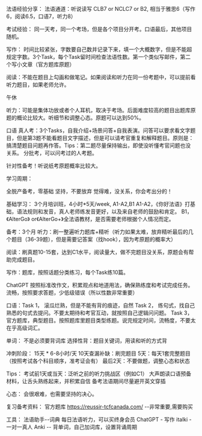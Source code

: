 法语经验分享：
法语通道：听说读写 CLB7 or NCLC7 or B2, 相当于雅思6（写作6，阅读6.5，口语7，听力8）

考试经验：
同一天考，同一个考场，但是各个项目分开考。口语最后，其他项目随机。

写作： 时间比较紧张，字数要自己数并记录下来，填一个大概数字，但是不能超规定字数。3个Task，每个Task留时间检查法语性数。第一个类似写邮件，第二个写小文章（官方题库原题）

阅读：不能在题目上勾画和做笔记。如果阅读和听力在同一份考题中，可以提前看听力题目，如果老师允许。

午休

听力：可能是集体功放或者个人耳机，取决于考场。后面难度较高的题目出题库原题的概论比较大。听细节和调整心态。原题可以达到50%。

口语 真人考：3个Tasks，自我介绍+场景问答+自我表演。问答可以要求看文字题目，但是第3题不能看题目文字描述，但是可以请考官重复和解释题目。原则是： 搞清楚题目问题再作答。Tips：第二题尽量保持输出，即使没听懂考官问题也没关系。
分批考，可以问考过的人考题。

针对性备考！听说纸考原题概率比较大。

学习周期：

全脱产备考，零基础
坚持，不要放弃
觉得难，没关系，你会考出分的！

基础学习：
3个月培训班，4小时*5天/week, A1-A2,B1
A1-A2，《你好法语》打基础，语法规则和发音，真人老师练发音更好，以及来自老师的鼓励和肯定。
B1，《AlterGo》 or《AlterGo+》全法语教材，是否需要老师根据个人情况而定。

备考：3个月
听力：刷一整遍听力题库+精听（听力如果太难，放弃精听最后的几个题目（36-39题），但是需要记答案（找hook），因为考原题的概率大）

阅读：刷真题10-15套，达到C1水平，阅读量大，做不完题目没关系，原题会有帮助完成题目。

写作：题库，按照话题分类练习，每个Task练10篇。

ChatGPT 按照标准改作文，积累观点和地道用法，确保熟练度和考试完成任务。流畅，按照要求答题，少低级错误（所以性数非常重要）

口语：Task 1， 滚瓜烂熟，但是不能有背的痕迹，自然
Task 2， 练句式，找自己熟悉的句式去提问。不要太期待和考官互动，就按照自己逻辑问问题。
Task 3， 官方题库，典型题目。按照题库里题目类型练题。说完规定时间，流畅度，不要太在乎高级词汇。

单词：
不是必须要背词库
选择性背：题目关键词，用读和听的方式背

冲刺阶段：
15天 * 6-8小时/天
10天查漏补缺：刷完题目
5天：每天1套完整题目（按照考试各个科目顺序，准考证会有）
最后2天：不要做题，调整心态和状态

Tips：
考试前1天或当天：泛听之前的听力挑战区（例如C1）
大声朗读口语预备材料，让舌头熟练起来，并积累自信
备考法语期间尽量避开英文穿插

心态：
会很艰难，也需要坚持的决心。


复习备考资料：
官方题库 https://reussir-tcfcanada.com/  --非常重要,需要购买

工具：
法语助手--词典
每日法语听力，可以买终身会员
ChatGPT - 写作
italki - 一对一真人
Anki -- 背单词，自己加词库，设置背诵周期


